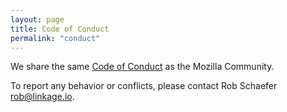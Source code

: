 ```yaml
---
layout: page
title: Code of Conduct
permalink: "conduct"
---
```


We share the same [Code of Conduct](https://www.mozilla.org/en-US/about/governance/policies/participation/) 
as the Mozilla Community. 

To report any behavior or conflicts, please contact Rob Schaefer <rob@linkage.io>.
